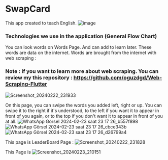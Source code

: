 # SwapCard

This app created to teach English.
![image](https://github.com/oguzdgd/SwapCard/assets/109076888/19368070-7329-4fb4-acff-84ed0f6d4f95)
### Technologies we use in the application (General Flow Chart)


You can look words on Words Page. And can add to learn later. These words are data on the internet. Words are brought from the internet with web scraping :
### Note : If you want to learn more about web scraping. You can review my this repository : https://github.com/oguzdgd/Web-Scraping-Flutter
![Screenshot_20240222_231933](https://github.com/oguzdgd/SwapCard/assets/109076888/48ebc7e2-cd19-4084-90ba-2547819fbfcc)

On this page, you can swipe the words you added left, right or up. You can swipe it to the right if it's understood, to the left if you want it to appear in front of you again, or to the top if you don't want it to appear in front of you at all.
![WhatsApp Görsel 2024-02-23 saat 23 17 26_b557f898](https://github.com/oguzdgd/SwapCard/assets/109076888/c974c5e7-6d72-4820-bf74-4ea7bc9e6389) ![WhatsApp Görsel 2024-02-23 saat 23 17 26_cbce343b](https://github.com/oguzdgd/SwapCard/assets/109076888/4983d031-b69f-4c7b-9d43-ab1902a9f1d0) ![WhatsApp Görsel 2024-02-23 saat 23 17 26_d26799a4](https://github.com/oguzdgd/SwapCard/assets/109076888/a417fc0b-9cb2-41d1-aa99-9a195643751f)

This page is LeaderBoard Page :
![Screenshot_20240222_231828](https://github.com/oguzdgd/SwapCard/assets/109076888/703c6aaf-6cf3-4e9e-af6f-9b36810cf77a)

This Page is 
![Screenshot_20240223_210151](https://github.com/oguzdgd/SwapCard/assets/109076888/f9a44934-7418-4c2f-a98e-cdd049d9429d)




